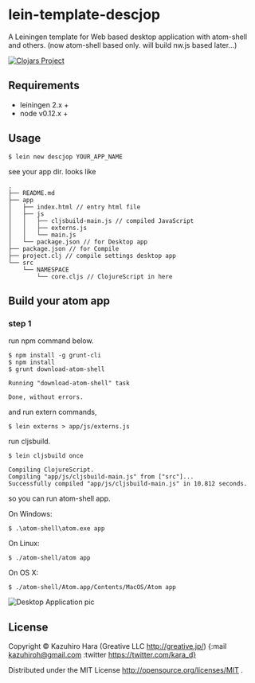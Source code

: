 # lein-template-descjop

A Leiningen template for Web based desktop application with atom-shell and others.
(now atom-shell based only. will build nw.js based later...)

[![Clojars Project](http://clojars.org/descjop/lein-template/latest-version.svg)](http://clojars.org/descjop/lein-template)

## Requirements

* leiningen 2.x +
* node v0.12.x +

## Usage

```
$ lein new descjop YOUR_APP_NAME
```

see your app dir. looks like

```
.
├── README.md
├── app
│   ├── index.html // entry html file
│   ├── js
│   │   ├── cljsbuild-main.js // compiled JavaScript
│   │   ├── externs.js
│   │   └── main.js
│   └── package.json // for Desktop app
├── package.json // for Compile
├── project.clj // compile settings desktop app
└── src
    └── NAMESPACE
        └── core.cljs // ClojureScript in here
```

## Build your atom app

### step 1

run npm command below.

```
$ npm install -g grunt-cli
$ npm install
$ grunt download-atom-shell

Running "download-atom-shell" task

Done, without errors.
```

and run extern commands,

```
$ lein externs > app/js/externs.js
```

run cljsbuild.

```
$ lein cljsbuild once

Compiling ClojureScript.
Compiling "app/js/cljsbuild-main.js" from ["src"]...
Successfully compiled "app/js/cljsbuild-main.js" in 10.812 seconds.
```

so you can run atom-shell app.

On Windows:

```
$ .\atom-shell\atom.exe app
```

On Linux:

```
$ ./atom-shell/atom app
```

On OS X:

```
$ ./atom-shell/Atom.app/Contents/MacOS/Atom app
```

![Desktop Application pic](https://raw.github.com/wiki/karad/lein_template_descjop/man/images/app.png
)

## License

Copyright ©  Kazuhiro Hara (Greative LLC http://greative.jp/)
{:mail kazuhiroh@gmail.com
 :twitter https://twitter.com/kara_d}

Distributed under the MIT License http://opensource.org/licenses/MIT .
